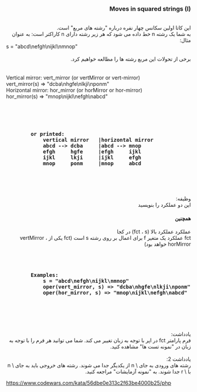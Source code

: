 <div dir="rtl">
<h3>Moves in squared strings (I)</h3>

<br>
این کاتا اولین سکانس چهار نفره درباره "رشته های مربع" است.
<br>
به شما یک رشته n خط داده می شود که هر زیر رشته دارای n کاراکتر است: به عنوان مثال:
<div dir="ltr">
s = "abcd\nefgh\nijkl\nmnop"
</div>
<br>
برخی از تحولات این مربع رشته ها را مطالعه خواهیم کرد.
<br>
<br>
<br>
<div dir="ltr">
Vertical mirror: vert_mirror (or vertMirror or vert-mirror)
<br>
vert_mirror(s) => "dcba\nhgfe\nlkji\nponm"
<br>
Horizontal mirror: hor_mirror (or horMirror or hor-mirror)
<br>
hor_mirror(s) => "mnop\nijkl\nefgh\nabcd"
<br>
<br>
<h3>
<code>
    <pre>
        or printed:
            vertical mirror   |horizontal mirror   
            abcd --> dcba     |abcd --> mnop
            efgh     hgfe     |efgh     ijkl
            ijkl     lkji     |ijkl     efgh
            mnop     ponm     |mnop     abcd
    </pre>
</code>
</h3>
</div>
<br>
وظیفه:
<br>
این دو عملکرد را بنویسید
<h4>همچنین</h4>
عملکرد عملکرد بالا (fct ، s) در کجا
<br>
fct عملکرد یک متغیر f برای اعمال بر روی رشته s است (fct یکی از vertMirror ، horMirror خواهد بود)
<br>
<div dir="ltr">
<h3>
    <code>
        <pre>
        Examples:
            s = "abcd\nefgh\nijkl\nmnop"
            oper(vert_mirror, s) => "dcba\nhgfe\nlkji\nponm"
            oper(hor_mirror, s) => "mnop\nijkl\nefgh\nabcd"
        </pre>
    </code>
</h3>
</div>
<br>
یادداشت:
<br>
فرم پارامتر fct در اپر با توجه به زبان تغییر می کند. شما می توانید هر فرم را با توجه به زبان در "نمونه تست ها" مشاهده کنید.
<br>
<br>
یادداشت 2:
<br>
رشته های ورودی به جای \ n از یکدیگر جدا می شوند. رشته های خروجی باید به جای \ n با \ r جدا شوند. به "نمونه آزمایشات" مراجعه کنید.

</div>

https://www.codewars.com/kata/56dbe0e313c2f63be4000b25/php